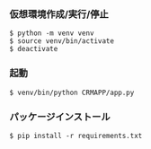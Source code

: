### 仮想環境作成/実行/停止

```
$ python -m venv venv
$ source venv/bin/activate
$ deactivate
```

### 起動

```
$ venv/bin/python CRMAPP/app.py
```

### パッケージインストール

```
$ pip install -r requirements.txt
```
